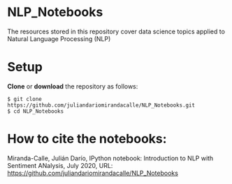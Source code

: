 # NLP_Notebooks
The resources stored in this repository cover data science topics applied to Natural Language Processing (NLP)

# Setup
**Clone** or **download** the repository as follows:
```
$ git clone https://github.com/juliandariomirandacalle/NLP_Notebooks.git
$ cd NLP_Notebooks
```

# How to cite the notebooks:
Miranda-Calle, Julián Darío, IPython notebook: Introduction to NLP with Sentiment ANalysis, July 2020, URL: https://github.com/juliandariomirandacalle/NLP_Notebooks
